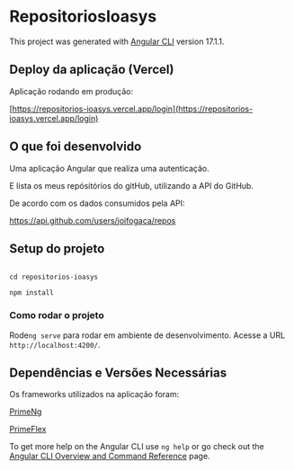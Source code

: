 # RepositoriosIoasys

This project was generated with [Angular CLI](https://github.com/angular/angular-cli) version 17.1.1.

## Deploy da aplicação (Vercel)

Aplicação rodando em produção:

[https://repositorios-ioasys.vercel.app/login](https://repositorios-ioasys.vercel.app/login)

## O que foi desenvolvido

Uma aplicação Angular que realiza uma autenticação.

E lista os meus repósitórios do gitHub, utilizando a API do GitHub.


De acordo com os dados consumidos pela API:

https://api.github.com/users/joifogaca/repos

## Setup do projeto

```gh repo clone joifogaca/repositorios-ioasys

cd repositorios-ioasys

npm install 
```


### Como rodar o projeto

  

Rode`ng serve` para rodar em ambiente de desenvolvimento. Acesse a URL `http://localhost:4200/`.

## Dependências e Versões Necessárias

Os frameworks utilizados na aplicação foram:

[PrimeNg](https://primeng.org/)

[PrimeFlex](https://primeflex.org/)




To get more help on the Angular CLI use `ng help` or go check out the [Angular CLI Overview and Command Reference](https://angular.io/cli) page.
